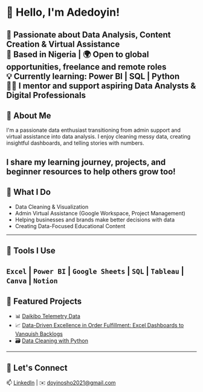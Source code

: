
# 👋 Hello, I'm Adedoyin!

🎯 Passionate about Data Analysis, Content Creation & Virtual Assistance  
📍 Based in Nigeria | 🌍 Open to global opportunities, freelance and remote roles  
💡 Currently learning: Power BI | SQL | Python  
🧑‍🏫 I mentor and support aspiring Data Analysts & Digital Professionals  
---

## 🧠 About Me
I'm a passionate data enthusiast transitioning from admin support and virtual assistance into data analysis. I enjoy cleaning messy data, creating insightful dashboards, and telling stories with numbers.

I share my learning journey, projects, and beginner resources to help others grow too!
---

## 🚀 What I Do
- Data Cleaning & Visualization
- Admin Virtual Assistance (Google Workspace, Project Management)
- Helping businesses and brands make better decisions with data  
- Creating Data-Focused Educational Content
---

## 🧰 Tools I Use
`Excel` | `Power BI` | `Google Sheets` | `SQL` | `Tableau` | `Canva` | `Notion`
---

## 📂 Featured Projects
- 📊 [Daikibo Telemetry Data](https://drive.google.com/file/d/1zOTVoYts120u4JJwsUpD7TOT59ntHNJo/view?usp=sharing)
- 📈 [Data-Driven Excellence in Order Fulfillment: Excel Dashboards to Vanquish Backlogs](https://docs.google.com/spreadsheets/d/1ZArSNx8vZDppH_siBrs3UqEBusIDrnt3/edit?usp=sharing&ouid=102068204562061095082&rtpof=true&sd=true)
- 🗃 [Data Cleaning with Python](link)
---

## 💌 Let's Connect
📫 [LinkedIn](https://www.linkedin.com/in/adedoyinosho/) | ✉️ doyinosho2021@gmail.com
